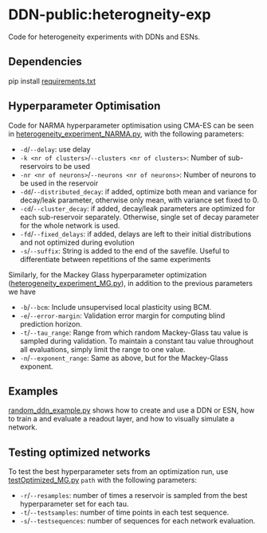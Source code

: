 # DDN-public:heterogneity-exp
Code for heterogeneity experiments with DDNs and ESNs. 

## Dependencies
pip install [requirements.txt](requirements.txt)

## Hyperparameter Optimisation
Code for NARMA hyperparameter optimisation using CMA-ES can be seen in 
[heterogeneity_experiment_NARMA.py](heterogeneity_experiment_NARMA.py), with the following parameters: 

- `-d`/`--delay`: use delay
- `-k <nr of clusters>`/`--clusters <nr of clusters>`: Number of sub-reservoirs to be used
- `-nr <nr of neurons>`/`--neurons <nr of neurons>`: Number of neurons to be used in the reservoir
- `-dd`/`--distributed_decay`: if added, optimize both mean and variance for decay/leak parameter, otherwise only mean, 
  with variance set fixed to 0.
- `-cd`/`--cluster_decay`: if added, decay/leak parameters are optimized for each sub-reservoir separately. Otherwise,
  single set of decay parameter for the whole network is used.
- `-fd`/`--fixed_delays`: if added, delays are left to their initial distributions and not optimized during evolution
- `-s`/`--suffix`: String is added to the end of the savefile. Useful to differentiate between repetitions of the 
  same experiments

Similarly, for the Mackey Glass hyperparameter optimization 
([heterogeneity_experiment_MG.py](heterogeneity_experiment_MG.py)), in addition to the previous parameters we have

- `-b`/`--bcm`: Include unsupervised local plasticity using BCM.
- `-e`/`--error-margin`: Validation error margin for computing blind prediction horizon.
- `-t`/`--tau_range`: Range from which random Mackey-Glass tau value is sampled during validation. To maintain a 
  constant tau value throughout all evaluations, simply limit the range to one value.
- `-n`/`--exponent_range`: Same as above, but for the Mackey-Glass exponent.

## Examples
[random_ddn_example.py](examples/random_ddn_example.py) shows how to create and use a DDN or ESN, how to train a 
and evaluate a readout layer, and how to visually simulate a network.

## Testing optimized networks
To test the best hyperparameter sets from an optimization run, use [testOptimized_MG.py](testOptimized_MG.py) `path` 
with the following parameters:
- `-r`/`--resamples`: number of times a reservoir is sampled from the best hyperparameter set for each tau.
- `-t`/`--testsamples`: number of time points in each test sequence.
- `-s`/`--testsequences`: number of sequences for each network evaluation.